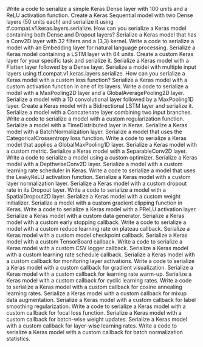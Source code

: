 Write a code to serialize a simple Keras Dense layer with 100 units and a ReLU activation function.
Create a Keras Sequential model with two Dense layers (50 units each) and serialize it using tf.compat.v1.keras.layers.serialize.
How can you serialize a Keras model containing both Dense and Dropout layers?
Serialize a Keras model that has a Conv2D layer with 32 filters and a (3,3) kernel.
Write a code to serialize a model with an Embedding layer for natural language processing.
Serialize a Keras model containing a LSTM layer with 64 units.
Create a custom Keras layer for your specific task and serialize it.
Serialize a Keras model with a Flatten layer followed by a Dense layer.
Serialize a model with multiple input layers using tf.compat.v1.keras.layers.serialize.
How can you serialize a Keras model with a custom loss function?
Serialize a Keras model with a custom activation function in one of its layers.
Write a code to serialize a model with a MaxPooling2D layer and a GlobalAveragePooling2D layer.
Serialize a model with a 1D convolutional layer followed by a MaxPooling1D layer.
Create a Keras model with a Bidirectional LSTM layer and serialize it.
Serialize a model with a Concatenate layer combining two input branches.
Write a code to serialize a model with a custom regularization function.
Serialize a model with a TimeDistributed layer in Keras.
Serialize a Keras model with a BatchNormalization layer.
Serialize a model that uses the CategoricalCrossentropy loss function.
Write a code to serialize a Keras model that applies a GlobalMaxPooling1D layer.
Serialize a Keras model with a custom metric.
Serialize a Keras model with a SeparableConv2D layer.
Write a code to serialize a model using a custom optimizer.
Serialize a Keras model with a DepthwiseConv2D layer.
Serialize a model with a custom learning rate scheduler in Keras.
Write a code to serialize a model that uses the LeakyReLU activation function.
Serialize a Keras model with a custom layer normalization layer.
Serialize a Keras model with a custom dropout rate in its Dropout layer.
Write a code to serialize a model with a SpatialDropout2D layer.
Serialize a Keras model with a custom weight initializer.
Serialize a model with a custom gradient clipping function in Keras.
Write a code to serialize a Keras model with a PReLU activation layer.
Serialize a Keras model with a custom data generator.
Serialize a Keras model with a custom early stopping callback.
Write a code to serialize a model with a custom reduce learning rate on plateau callback.
Serialize a Keras model with a custom model checkpoint callback.
Serialize a Keras model with a custom TensorBoard callback.
Write a code to serialize a Keras model with a custom CSV logger callback.
Serialize a Keras model with a custom learning rate schedule callback.
Serialize a Keras model with a custom callback for monitoring layer activations.
Write a code to serialize a Keras model with a custom callback for gradient visualization.
Serialize a Keras model with a custom callback for learning rate warm-up.
Serialize a Keras model with a custom callback for cyclic learning rates.
Write a code to serialize a Keras model with a custom callback for cosine annealing learning rates.
Serialize a Keras model with a custom callback for mixup data augmentation.
Serialize a Keras model with a custom callback for label smoothing regularization.
Write a code to serialize a Keras model with a custom callback for focal loss function.
Serialize a Keras model with a custom callback for batch-wise weight updates.
Serialize a Keras model with a custom callback for layer-wise learning rates.
Write a code to serialize a Keras model with a custom callback for batch normalization statistics.